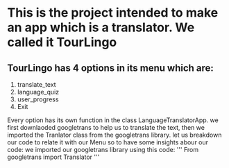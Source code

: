 # This is the project intended to make an app which is a translator. We called it TourLingo
## TourLingo has 4 options in its menu which are:
 1. translate_text
 2. language_quiz
 3. user_progress
 4. Exit

Every option has its own function in the class LanguageTranslatorApp. we first downlaoded googletrans to help us to translate the text, then we imported the Tranlator class from the googletrans library.
let us breakdown our code to relate it with our Menu so to have some insights abour our code:
we imported our googletrans library using this code: ''' From googletrans import Translator '''

